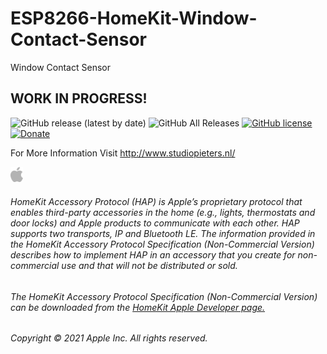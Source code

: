 # ESP8266-HomeKit-Window-Contact-Sensor
Window Contact Sensor

## WORK IN PROGRESS!

![GitHub release (latest by date)](https://img.shields.io/github/v/release/achimpieters/ESP8266-HomeKit-Window-Contact-Sensor)
![GitHub All Releases](https://img.shields.io/github/downloads/achimpieters/ESP8266-HomeKit-Window-Contact-Sensor/total)
[![GitHub license](https://img.shields.io/badge/License-MIT-yellow.svg)](https://raw.githubusercontent.com/hyperion-project/hyperion.ng/master/LICENSE)
[![Donate](https://img.shields.io/badge/donate-PayPal-blue.svg)](https://paypal.me/AJFPieters)


For More Information Visit http://www.studiopieters.nl/


<img src="https://raw.githubusercontent.com/AchimPieters/ESP8266-HomeKit-Fountain-light/master/Images/apple_logo.png" width="20"/>

###### HomeKit Accessory Protocol (HAP) is Apple’s proprietary protocol that enables third-party accessories in the home (e.g., lights, thermostats and door locks) and Apple products to communicate with each other. HAP supports two transports, IP and Bluetooth LE. The information provided in the HomeKit Accessory Protocol Specification (Non-Commercial Version) describes how to implement HAP in an accessory that you create for non-commercial use and that will not be distributed or sold.

###### The HomeKit Accessory Protocol Specification (Non-Commercial Version) can be downloaded from the [HomeKit Apple Developer page.](https://developer.apple.com/homekit/)

###### Copyright © 2021 Apple Inc. All rights reserved.
